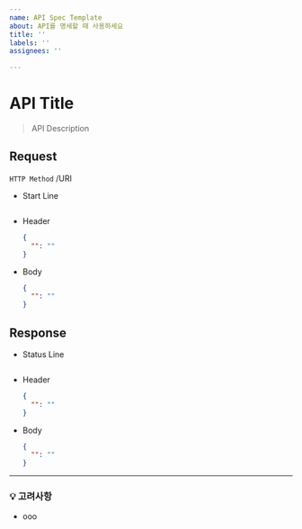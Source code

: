 ```yaml
---
name: API Spec Template
about: API를 명세할 때 사용하세요
title: ''
labels: ''
assignees: ''

---
```


# API Title
> API Description

## Request

`HTTP Method` /URI

- Start Line
  ```Bash
  
  ```

- Header
  ```JSON
  {
    "": ""
  }
  ```

- Body
  ```JSON
  {
    "": ""
  }
  ```

## Response

- Status Line
  ```Bash
  
  ```

- Header
  ```JSON
  {
    "": ""
  }
  ```

- Body
  ```JSON
  {
    "": ""
  }
  ```

---

### 💡 고려사항

- ooo
